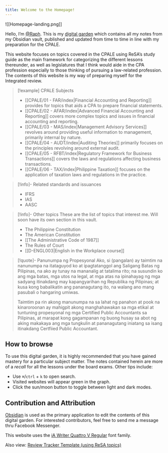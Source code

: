 ```yaml
---
title: Welcome to the Homepage!
---
```


![[Homepage-landing.png]]

Hello, I’m [@Raph](https://www.facebook.com/aciloraphael/). This is my [digital garden](https://maggieappleton.com/garden-history) which contains all my notes from my Obsidian vault, published and updated from time to time in line with my preparation for the CPALE.

This website focuses on topics covered in the CPALE using ReSA’s study guide as the main framework for categorizing the different lessons thereunder, as well as legislatures that I think would aide in the CPA profession especially to those thinking of pursuing a law-related profession. The contents of this website is my way of preparing myself for the Integrated review.

> [!example] CPALE Subjects
> - [[CPALE/01 - FAR/index|Financial Accounting and Reporting]] provides for topics that aids a CPA to prepare financial statements.
> - [[CPALE/02 - AFAR/index|Advanced Financial Accounting and Reporting]] covers more complex topics and issues in financial accounting and reporting.
> - [[CPALE/03 - MAS/index|Management Advisory Services]] revolves around providing useful information to management, primarily internal by nature.
> - [[CPALE/04 - AUDT/index|Auditing Theories]] primarily focuses on the principles revolving around external audit.
> - [[CPALE/05 - RFBT/index|Regulatory Framework for Business Transactions]] covers the laws and regulations affecting business transactions.
> - [[CPALE/06 - TAX/index|Philippine Taxation]] focuses on the application of taxation laws and regulations in the practice.

> [!info]- Related standards and issuances
> - IFRS
> - IAS
> - AASC

> [!info]- Other topics
> These are the list of topics that interest me. Will soon have its own section in this vault.
> - The Philippine Constitution
> - The American Constitution
> - [[The Administrative Code of 1987]]
> - The Rules of Court
> - [[D-ENGL003|English in the Workplace course]]

> [!quote]- Panunumpa ng Propesyonal
> Ako, si (pangalan) ay taimtim na nanunumpa na itataguyod ko at ipagtatanggol ang Saligang Batas ng Pilipinas, na ako ay tunay na mananalig at tatalima rito; na susundin ko ang mga batas, mga utos na legal, at mga atas na ipinahayag ng mga sadyang itinakdang may kapangyarihan ng Republika ng Pilipinas; at kusa kong babalikatin ang pananagutang ito, na walang ano mang pasubali o hangaring umiwas.
> 
> Taimtim pa rin akong manunumpa na sa lahat ng panahon at pook na kinaroroonan ay mahigpit akong manghahawakan sa mga etikal at tuntuning propesyonal ng mga Certified Public Accountants sa Pilipinas, at marapat kong gagampanan ng buong husay sa abot ng aking makakaya ang mga tungkulin at pananagutang iniatang sa isang itinakdang Certfiied Public Accountant.

## How to browse
To use this digital garden, it is highly recommended that you have gained mastery for a particular subject matter. The notes contained herein are more of a _recall_ for all the lessons under the board exams. Other tips include:

- Use `⌘`/`ctrl` + `k` to open search.
- Visited websites will appear green in the graph.
- Click the sun/moon button to toggle between light and dark modes.

## Contribution and Attribution
[Obsidian](https://obsidian.md/) is used as the primary application to edit the contents of this digital garden. For interested contributors, feel free to send me a message thru Facebook Messenger.

This website uses the [iA Writer Quattro V Regular](https://github.com/iaolo/iA-Fonts/tree/master) font family.

Also view: [Review Tracker Template (using ReSA topics)](https://docs.google.com/spreadsheets/d/1ZYcrZEsSWFpGT7bwccuNtU_CFSy3FNb94MczraCj39I/edit?usp=sharing)
